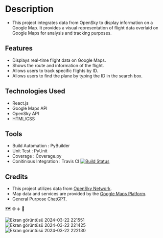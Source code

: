 # Description
- This project integrates data from OpenSky to display information on a Google Map. It provides a visual representation of flight data overlaid on Google Maps for analysis and tracking purposes.

## Features
- Displays real-time flight data on Google Maps.
- Shows the route and information of the flight.
- Allows users to track specific flights by ID.
- Allows users to find the plane by typing the ID in the search box.

## Technologies Used
- React.js
- Google Maps API
- OpenSky API
- HTML/CSS

## Tools
- Build Automation : PyBuilder
- Unit Test : PyUnit
- Coverage : Coverage.py
- Conitinious Integration : Travis CI [![Build Status](https://app.travis-ci.com/elpif13/TechTitans.svg?token=apumSsCenTiWNgfBkpiU&branch=main)](https://app.travis-ci.com/elpif13/TechTitans)

## Credits
- This project utilizes data from [OpenSky Network](https://opensky-network.org/).
- Map data and services are provided by the [Google Maps Platform](https://developers.google.com/maps?hl=tr).
- General Purpose [ChatGPT](https://chat.openai.com/).


:world_map: :globe_with_meridians: :airplane: :flight_arrival: 

![Ekran görüntüsü 2024-03-22 221551](https://github.com/elpif13/TechTitans/assets/113675207/36fa0b2e-c71d-4fb3-b795-96243a4f72ab)
![Ekran görüntüsü 2024-03-22 221425](https://github.com/elpif13/TechTitans/assets/113675207/d221b666-0f43-449b-8adc-58fdc4aa55d8)
![Ekran görüntüsü 2024-03-22 222130](https://github.com/elpif13/TechTitans/assets/113675207/74094c28-3f2e-4933-973e-67f80faf83e0)










